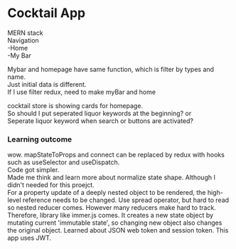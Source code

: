 # Cocktail App  
MERN stack  
Navigation    
-Home  
-My Bar  

Mybar and homepage have same function, which is filter by types and name.  
Just initial data is different.  
If I use filter redux, need to make myBar and home 

cocktail store is showing cards for homepage.  
So should I put seperated liquor keywords at the beginning? or  
Seperate liquor keyword when search or buttons are activated?  


### Learning outcome  
wow. mapStateToProps and connect can be replaced by redux with hooks such as useSelector and useDispatch.  
Code got simpler.  
Made me think and learn more about normalize state shape. Although I didn't needed for this proejct.  
For a property update of a deeply nested object to be rendered, the high-level reference needs to be changed.
Use spread operator, but hard to read so nested reducer comes. However many reducers make hard to track.  
Therefore, library like immer.js comes. It creates a new state object by mutating current 'immutable state', so changing new object also changes the original object.
Learned about JSON web token and session token. This app uses JWT.